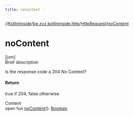 ```yaml
---
title: noContent -
---
```

//[KotlinInside](../../index.md)/[be.zvz.kotlininside.http](../index.md)/[HttpRequest](index.md)/[noContent](no-content.md)



# noContent  
[jvm]  
Brief description  


Is the response code a 204 No Content?



#### Return  


true if 204, false otherwise

  
Content  
open fun [noContent](no-content.md)(): [Boolean](https://kotlinlang.org/api/latest/jvm/stdlib/kotlin/-boolean/index.html)  



